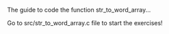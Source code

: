 The guide to code the function str_to_word_array...

Go to src/str_to_word_array.c file to start the exercises!
